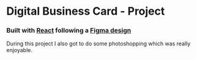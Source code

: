 # Digital Business Card - Project

### Built with [React](https://reactjs.org/) following a [Figma design](<https://www.figma.com/file/zYVzpzzQATRUXZmkaJBHBK/Digital-Business-Card-(Copy)?node-id=0%3A129&t=VGgGoTPWpi2JXmYm-0>)

During this project I also got to do some photoshopping which was really enjoyable.
